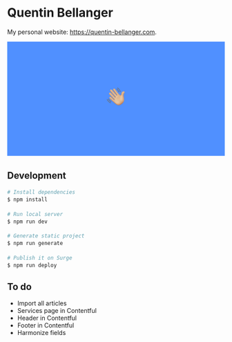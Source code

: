 # Quentin Bellanger

My personal website: https://quentin-bellanger.com.

![Quentin Bellanger's website](/static/og.png)

## Development

``` bash
# Install dependencies
$ npm install

# Run local server
$ npm run dev

# Generate static project
$ npm run generate

# Publish it on Surge
$ npm run deploy
```

## To do

- Import all articles
- Services page in Contentful
- Header in Contentful
- Footer in Contentful
- Harmonize fields
